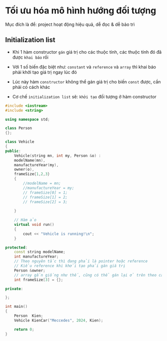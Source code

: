 # Tối ưu hóa mô hình hướng đối tượng

Mục đích là để: project hoạt động hiệu quả, dễ đọc & dễ bảo trì

## Initialization list

- Khi 1 hàm constructor `gán` giá trị cho các thuộc tính, các thuộc tính đó đã được `khai báo` rồi
- Với 1 số biến đặc biệt như: `constant` và `reference` và `array` thì khai báo phải khởi tạo giá trị ngay lúc đó 
- Lúc này hàm `constructor` không thể gán giá trị cho biến `const` được, cần phải có cách khác

- Cơ chế `initialization list` sẽ: `khởi tạo` đối tượng ở hàm constructor 


```C++
#include <iostream>
#include <string>

using namespace std;

class Person
{};

class Vehicle
{
public:
    Vehicle(string mn, int my, Person &o) : 
    modelName(mn), 
    manufactureYear(my), 
    owner(o), 
    frameSize{1,2,3}
    {
        //modelName = mn;
        //manufactureYear = my;
        // frameSize[0] = 1;
        // frameSize[1] = 2;
        // frameSize[2] = 3;
           
    }

    // Hàm ảo 
    virtual void run()
    {
        cout << "Vehicle is running!\n";
    }

protected:
    const string modelName;
    int manufactureYear;
    // Theo nguyên tắc thì đang phải là pointer hoặc reference
    // Kiểu reference khi khởi tạo phải gán giá trị
    Person &owner;
    // array gần giống như thế, cũng có thể gán lại ở trên theo cách thủ công và mất thời gian
    int frameSize[3] = {};

private:

};

int main()
{
    Person  Kien;
    Vehicle KienCar("Meccedes", 2024, Kien); 

    return 0;
}
```

